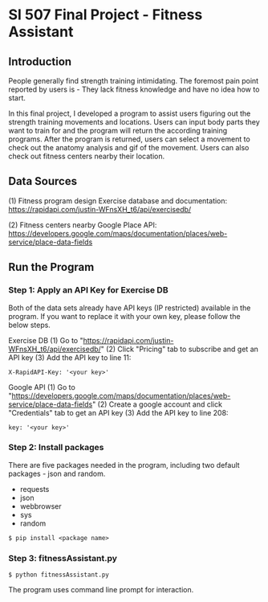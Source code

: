 # SI 507 Final Project - Fitness Assistant

## Introduction
People generally find strength training intimidating. The foremost pain point reported by users is - They lack fitness knowledge and have no idea how to start.

In this final project, I developed a program to assist users figuring out the strength training movements and locations. Users can input body parts they want to train for and the program will return the according training programs. After the program is returned, users can select a movement to check out the anatomy analysis and gif of the movement. Users can also check out fitness centers nearby their location.

## Data Sources
(1) Fitness program design
Exercise database and documentation: https://rapidapi.com/justin-WFnsXH_t6/api/exercisedb/

(2) Fitness centers nearby
Google Place API: https://developers.google.com/maps/documentation/places/web-service/place-data-fields

## Run the Program
### Step 1: Apply an API Key for Exercise DB
Both of the data sets already have API keys (IP restricted) available in the program. If you want to replace it with your own key, please follow the below steps.

Exercise DB
(1) Go to "https://rapidapi.com/justin-WFnsXH_t6/api/exercisedb/" 
(2) Click "Pricing" tab to subscribe and get an API key
(3) Add the API key to line 11:
```
X-RapidAPI-Key: '<your key>'
```  

Google API
(1) Go to "https://developers.google.com/maps/documentation/places/web-service/place-data-fields" 
(2) Create a google account and click "Credentials" tab to get an API key
(3) Add the API key to line 208:
```
key: '<your key>'
```  

### Step 2: Install packages
There are five packages needed in the program, including two default packages - json and random. 
* requests
* json
* webbrowser
* sys
* random
```
$ pip install <package name>
```  

### Step 3: fitnessAssistant.py
```  
$ python fitnessAssistant.py
```  
The program uses command line prompt for interaction.
